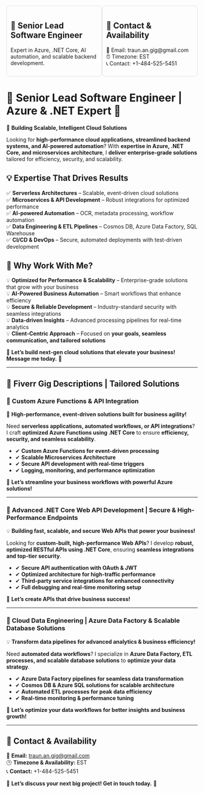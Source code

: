 <style>
  .container { display: flex; justify-content: space-between; }
  .box { width: 48%; padding: 10px; border: 1px solid #ddd; border-radius: 8px; }
</style>

<div class="container">
  <div class="box">
    <h2>🚀 Senior Lead Software Engineer</h2>
    <p>Expert in Azure, .NET Core, AI automation, and scalable backend development.</p>
  </div>
  <div class="box">
    <h2>📩 Contact & Availability</h2>
    <p>📧 Email: traun.an.gig@gmail.com <br> ⏰ Timezone: EST <br> 📞 Contact: +1-484-525-5451</p>
  </div>
</div>

# 🚀 Senior Lead Software Engineer | Azure & .NET Expert 🚀  
🔹 **Building Scalable, Intelligent Cloud Solutions**  

Looking for **high-performance cloud applications, streamlined backend systems, and AI-powered automation**? With **expertise in Azure, .NET Core, and microservices architecture**, I **deliver enterprise-grade solutions** tailored for efficiency, security, and scalability.  

## 💡 Expertise That Drives Results  
✅ **Serverless Architectures** – Scalable, event-driven cloud solutions  
✅ **Microservices & API Development** – Robust integrations for optimized performance  
✅ **AI-powered Automation** – OCR, metadata processing, workflow automation  
✅ **Data Engineering & ETL Pipelines** – Cosmos DB, Azure Data Factory, SQL Warehouse  
✅ **CI/CD & DevOps** – Secure, automated deployments with test-driven development  

## 📌 Why Work With Me?  
💡 **Optimized for Performance & Scalability** – Enterprise-grade solutions that grow with your business  
💡 **AI-Powered Business Automation** – Smart workflows that enhance efficiency  
💡 **Secure & Reliable Development** – Industry-standard security with seamless integrations  
💡 **Data-driven Insights** – Advanced processing pipelines for real-time analytics  
💡 **Client-Centric Approach** – Focused on **your goals, seamless communication, and tailored solutions**  

📩 **Let’s build next-gen cloud solutions that elevate your business! Message me today.** 🚀  

---

## 🌟 Fiverr Gig Descriptions | Tailored Solutions  

### 🚀 Custom Azure Functions & API Integration  
🔹 **High-performance, event-driven solutions built for business agility!**  

Need **serverless applications, automated workflows, or API integrations**? I craft **optimized Azure Functions using .NET Core** to ensure **efficiency, security, and seamless scalability**.  

- ✔ **Custom Azure Functions for event-driven processing**  
- ✔ **Scalable Microservices Architecture**  
- ✔ **Secure API development with real-time triggers**  
- ✔ **Logging, monitoring, and performance optimization**  

📩 **Let’s streamline your business workflows with powerful Azure solutions!**  

---  

### 🔹 Advanced .NET Core Web API Development | Secure & High-Performance Endpoints  
💡 **Building fast, scalable, and secure Web APIs that power your business!**  

Looking for **custom-built, high-performance Web APIs**? I develop **robust, optimized RESTful APIs using .NET Core**, ensuring **seamless integrations and top-tier security**.  

- ✔ **Secure API authentication with OAuth & JWT**  
- ✔ **Optimized architecture for high-traffic performance**  
- ✔ **Third-party service integrations for enhanced connectivity**  
- ✔ **Full debugging and real-time monitoring setup**  

🚀 **Let’s create APIs that drive business success!**  

---  

### 🔹 Cloud Data Engineering | Azure Data Factory & Scalable Database Solutions  
💡 **Transform data pipelines for advanced analytics & business efficiency!**  

Need **automated data workflows**? I specialize in **Azure Data Factory, ETL processes, and scalable database solutions** to **optimize your data strategy**.  

- ✔ **Azure Data Factory pipelines for seamless data transformation**  
- ✔ **Cosmos DB & Azure SQL solutions for scalable architecture**  
- ✔ **Automated ETL processes for peak data efficiency**  
- ✔ **Real-time monitoring & performance tuning**  

📩 **Let’s optimize your data workflows for better insights and business growth!**  

---  

## 📩 Contact & Availability  
📧 **Email:** traun.an.gig@gmail.com  
🕒 **Timezone & Availability:** EST  
📞 **Contact:** +1-484-525-5451  

💬 **Let’s discuss your next big project! Get in touch today.** 🚀  
